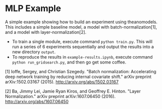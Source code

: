 # MLP Example

A simple example showing how to build an experiment using theanomodels.  This includes a simple baseline model, a model with batch-normalization[1], and a model with layer-normalization[2].

* To train a single module, execute command `python train.py`.  This will run a series of 6 experiments sequentially and output the results into a new directory `output`.
* To reproduce the results in `example-results.ipynb`, execute command `python run_gridsearch.py`, and then go get some coffee. 

[1] Ioffe, Sergey, and Christian Szegedy. "Batch normalization: Accelerating deep network training by reducing internal covariate shift." arXiv preprint arXiv:1502.03167 (2015). http://arxiv.org/abs/1502.03167

[2] Ba, Jimmy Lei, Jamie Ryan Kiros, and Geoffrey E. Hinton. "Layer Normalization." arXiv preprint arXiv:1607.06450 (2016). http://arxiv.org/abs/1607.06450
